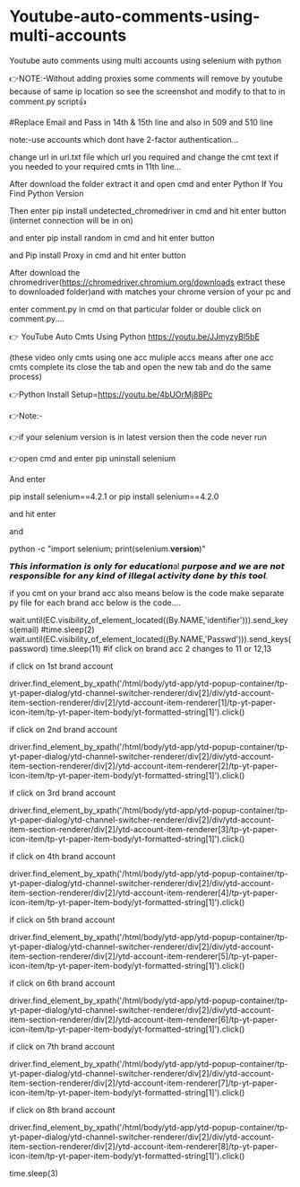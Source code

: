 # Youtube-auto-comments-using-multi-accounts
Youtube auto comments using multi accounts using selenium with python

👉NOTE:-Without adding proxies some comments will remove by youtube because of same ip location so see the screenshot and modify to that to in comment.py script👍 

#Replace Email and Pass in 14th & 15th line and also in 509 and 510 line 

note:-use accounts which dont have 2-factor authentication...

change url in url.txt file which url you required and change the cmt text if you needed to your required cmts in 11th line...

After download the folder extract it and open cmd and enter Python If You Find Python Version

Then enter pip install undetected_chromedriver in cmd and hit enter button (internet connection will be in on)

and enter pip install random in cmd and hit enter button

and Pip install Proxy in cmd and hit enter button

After download the chromedriver(https://chromedriver.chromium.org/downloads extract these to downloaded folder)and with matches your chrome version of your pc and

enter comment.py in cmd on that particular folder or double click on comment.py.... 

👉 YouTube Auto Cmts Using Python https://youtu.be/JJmyzyBl5bE

(these video only cmts using one acc muliple accs means after one acc cmts complete its close the tab and open the new tab and do the same process)

👉Python Install Setup=https://youtu.be/4bUOrMj88Pc

👉Note:-

👉if your selenium version is in latest version then 
the code never run 

👉open cmd and enter pip uninstall selenium

And enter 

pip install selenium==4.2.1
or
pip install selenium==4.2.0

and hit enter 

and 

python -c "import selenium; print(selenium.__version__)"
<to check the current version of selenium>


𝙏𝙝𝙞𝙨 𝙞𝙣𝙛𝙤𝙧𝙢𝙖𝙩𝙞𝙤𝙣 𝙞𝙨 𝙤𝙣𝙡𝙮 𝙛𝙤𝙧 𝙚𝙙𝙪𝙘𝙖𝙩𝙞𝙤𝙣al 𝙥𝙪𝙧𝙥𝙤𝙨𝙚 𝙖𝙣𝙙 𝙬𝙚 𝙖𝙧𝙚 𝙣𝙤𝙩 𝙧𝙚𝙨𝙥𝙤𝙣𝙨𝙞𝙗𝙡𝙚 𝙛𝙤𝙧 𝙖𝙣𝙮 𝙠𝙞𝙣𝙙 𝙤𝙛 𝙞𝙡𝙡𝙚𝙜𝙖𝙡 𝙖𝙘𝙩𝙞𝙫𝙞𝙩𝙮 𝙙𝙤𝙣𝙚 𝙗𝙮 𝙩𝙝𝙞𝙨 𝙩𝙤𝙤𝙡.

if you cmt on your brand acc also means below is the code make separate py file for each brand acc below is the code....

wait.until(EC.visibility_of_element_located((By.NAME,'identifier'))).send_keys(email)
#time.sleep(2)
wait.until(EC.visibility_of_element_located((By.NAME,'Passwd'))).send_keys(password)
time.sleep(11) #if click on brand acc 2 changes to 11 or 12,13

if click on 1st brand account

driver.find_element_by_xpath('/html/body/ytd-app/ytd-popup-container/tp-yt-paper-dialog/ytd-channel-switcher-renderer/div[2]/div/ytd-account-item-section-renderer/div[2]/ytd-account-item-renderer[1]/tp-yt-paper-icon-item/tp-yt-paper-item-body/yt-formatted-string[1]').click()

if click on 2nd brand account

driver.find_element_by_xpath('/html/body/ytd-app/ytd-popup-container/tp-yt-paper-dialog/ytd-channel-switcher-renderer/div[2]/div/ytd-account-item-section-renderer/div[2]/ytd-account-item-renderer[2]/tp-yt-paper-icon-item/tp-yt-paper-item-body/yt-formatted-string[1]').click()

if click on 3rd brand account

driver.find_element_by_xpath('/html/body/ytd-app/ytd-popup-container/tp-yt-paper-dialog/ytd-channel-switcher-renderer/div[2]/div/ytd-account-item-section-renderer/div[2]/ytd-account-item-renderer[3]/tp-yt-paper-icon-item/tp-yt-paper-item-body/yt-formatted-string[1]').click()

if click on 4th brand account

driver.find_element_by_xpath('/html/body/ytd-app/ytd-popup-container/tp-yt-paper-dialog/ytd-channel-switcher-renderer/div[2]/div/ytd-account-item-section-renderer/div[2]/ytd-account-item-renderer[4]/tp-yt-paper-icon-item/tp-yt-paper-item-body/yt-formatted-string[1]').click()

if click on 5th brand account

driver.find_element_by_xpath('/html/body/ytd-app/ytd-popup-container/tp-yt-paper-dialog/ytd-channel-switcher-renderer/div[2]/div/ytd-account-item-section-renderer/div[2]/ytd-account-item-renderer[5]/tp-yt-paper-icon-item/tp-yt-paper-item-body/yt-formatted-string[1]').click()

if click on 6th brand account

driver.find_element_by_xpath('/html/body/ytd-app/ytd-popup-container/tp-yt-paper-dialog/ytd-channel-switcher-renderer/div[2]/div/ytd-account-item-section-renderer/div[2]/ytd-account-item-renderer[6]/tp-yt-paper-icon-item/tp-yt-paper-item-body/yt-formatted-string[1]').click()

if click on 7th brand account

driver.find_element_by_xpath('/html/body/ytd-app/ytd-popup-container/tp-yt-paper-dialog/ytd-channel-switcher-renderer/div[2]/div/ytd-account-item-section-renderer/div[2]/ytd-account-item-renderer[7]/tp-yt-paper-icon-item/tp-yt-paper-item-body/yt-formatted-string[1]').click()

if click on 8th brand account

driver.find_element_by_xpath('/html/body/ytd-app/ytd-popup-container/tp-yt-paper-dialog/ytd-channel-switcher-renderer/div[2]/div/ytd-account-item-section-renderer/div[2]/ytd-account-item-renderer[8]/tp-yt-paper-icon-item/tp-yt-paper-item-body/yt-formatted-string[1]').click()

time.sleep(3)
